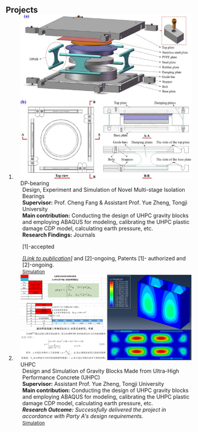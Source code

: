 <h2 id="publications" style="margin: 2px 0px -15px;">Projects</h2>

<div class="publications">
<ol class="bibliography">

<!-- 
<li>
<div class="pub-row">

  <div class="col-sm-3 abbr" style="position: relative;padding-right: 15px;padding-left: 15px;">
    <img src="assets/img/principalmanifold.png" class="teaser img-fluid z-depth-1">
    <abbr class="badge">arXiv</abbr>
  </div>

  <div class="col-sm-9" style="position: relative;padding-right: 15px;padding-left: 20px;">
    <div class="title"><a href="https://arxiv.org/abs/2306.06534">Principal and Self-Consistent Positive Semi-Defnite Manifolds</a></div>
    <div class="author"><strong>Hanchao Zhang, Thaddeus Tarpey</strong></div>
    <div class="periodical"><em>arXiv <strong>(arXiv)</strong>, Aug. 2023.</em></div>
    <div class="links">
    <a href="assets/files/single.html" class="btn btn-sm z-depth-0" role="button" target="_blank" style="font-size:12px;">Website</a>
      <a href="https://arxiv.org/pdf/2306.06534.pdf" class="btn btn-sm z-depth-0" role="button" target="_blank" style="font-size:12px;">PDF</a>
      <a href="https://github.com/Hanchao-Zhang/Self-Consistency-Clustering" class="btn btn-sm z-depth-0" role="button" target="_blank" style="font-size:12px;">GitHub</a>
      <a href="https://pypi.org/project/KTensors/" class="btn btn-sm z-depth-0" role="button" target="_blank" style="font-size:12px;">Package</a>
      <a href="assets/files/KTensors.bib" class="btn btn-sm z-depth-0" role="button" target="_blank" style="font-size:12px;">BibTeX</a>
      <strong><i style="color:#7b5aa6">arXiv.org</i></strong>
    </div>
  </div>
</div>
</li> -->

<!-- 
paper副本
-->
<!-- <li>
<div class="pub-row">

  <div class="col-sm-3 abbr" style="position: relative;padding-right: 15px;padding-left: 15px;">
    <img src="assets/img/UHPC_cover.jpg" class="teaser img-fluid z-depth-1">
    <abbr class="badge">UHPC</abbr>
  </div>

  <div class="col-sm-9" style="position: relative;padding-right: 15px;padding-left: 20px;">
    <div class="title"><a href="https://arxiv.org/abs/2306.06534">K-Tensors: Clustering Positive Semi-Definite Matrices</a></div>
    <div class="author"><strong>Hanchao Zhang, Thaddeus Tarpey</strong></div>
    <div class="periodical"><em>arXiv <strong>(arXiv)</strong>, Jun. 2023.</em></div>
    <div class="links">
    <a href="https://arxiv.org/abs/2306.06534" class="btn btn-sm z-depth-0" role="button" target="_blank" style="font-size:12px;">Website</a>
      <a href="https://arxiv.org/pdf/2306.06534.pdf" class="btn btn-sm z-depth-0" role="button" target="_blank" style="font-size:12px;">PDF</a>
      <a href="https://github.com/Hanchao-Zhang/KTensors" class="btn btn-sm z-depth-0" role="button" target="_blank" style="font-size:12px;">GitHub</a>
      <a href="https://pypi.org/project/KTensors/" class="btn btn-sm z-depth-0" role="button" target="_blank" style="font-size:12px;">Package</a>
      <a href="assets/files/KTensors.bib" class="btn btn-sm z-depth-0" role="button" target="_blank" style="font-size:12px;">BibTeX</a>
      <strong><i style="color:#7b5aa6">arXiv.org</i></strong>
    </div>
  </div>
</div>
</li> -->



<!-- 
项目副本
-->
<!-- <li>
<div class="pub-row">

  <div class="col-sm-3 abbr" style="position: relative;padding-right: 15px;padding-left: 15px;">
    <img src="assets/img/OCS.png" class="teaser img-fluid z-depth-1">
    <abbr class="badge">AHI</abbr>
  </div>

  <div class="col-sm-9" style="position: relative;padding-right: 15px;padding-left: 20px;">
    <div class="title"><a href="https://americanhealth.jhu.edu/open-case-studies" target="_blank">Open Case Studies</a></div>
    <div class="author">Stephanie Hicks, Leah Jager, Margaret Taub, Carrie Wright, John Muschelli, Lyla Atta, Michael Breshock, Qier Meng, Alexandra Stephens, <strong>Hanchao Zhang</strong>, and etc. </div>
    <div class="periodical"><em>the Johns Hopkins University, and Bloomberg American Health Initiative.</em></div>
    <div class="links">
      <a href="https://americanhealth.jhu.edu/open-case-studies" class="btn btn-sm z-depth-0" role="button" target="_blank" style="font-size:12px;">Website</a>
      <a href="https://www.opencasestudies.org" class="btn btn-sm z-depth-0" role="button" target="_blank" style="font-size:12px;">Project Page</a>
      <a href="https://github.com/orgs/opencasestudies/teams/jhu-research-assistants" class="btn btn-sm z-depth-0" role="button" target="_blank" style="font-size:12px;">GitHub</a>
      <a href="https://www.opencasestudies.org" class="btn btn-sm z-depth-0" role="button" target="_blank" style="font-size:12px;">Contact</a>
    </div>
  </div>
</div>
</li> -->
  


<!-- 11111111111111111111111111111111111111111111111111111111111111111111111111111111111111111111111111111111111111111111111111111-->

<!-- 
项目DP-bearing
-->
<li>
<div class="pub-row">

  <div class="col-sm-3 abbr" style="position: relative;padding-right: 15px;padding-left: 15px;">
    <img src="assets/projects/DP-bearing/DP-bearing_cover.jpg" class="teaser img-fluid z-depth-1">
    <abbr class="badge">DP-bearing</abbr>
  </div>

  <div class="col-sm-9" style="position: relative;padding-right: 15px;padding-left: 20px;">
    <div class="title"><a>Design, Experiment and Simulation of Novel Multi-stage Isolation Bearings</a></div>
    <!-- <div class="title"><strong><i style="color:#7b5aa6">Design and Simulation of Gravity Blocks Made from Ultra-High Performance Concrete (UHPC)</i></strong></div> -->
    <div class="author"><strong>Supervisor:</strong> Prof. Cheng Fang & Assistant Prof. Yue Zheng, Tongji University </div>
    <div class="contribution"><strong>Main contribution:</strong> Conducting the design of UHPC gravity blocks and employing ABAQUS for modeling, calibrating the UHPC plastic damage CDP model, calculating earth pressure, etc. </div>
    <div class="periodical"><strong>Research Findings:</strong> Journals <p id="project_Journal_[1]">[1]-accepted</p><em><a href="https://shengxinyu.netlify.app/#publication_Journal_[1]">[Link to publication]</a></em> and [2]-ongoing, Patents [1]- authorized and [2]-ongoing.</div>
    <div class="links">
    <a href="assets/projects/UHPC/Simulation of Gravity Blocks.pdf" class="btn btn-sm z-depth-0" role="button" target="_blank" style="font-size:12px;">Simulation</a>
      <!-- <a href="https://arxiv.org/pdf/2306.06534.pdf" class="btn btn-sm z-depth-0" role="button" target="_blank" style="font-size:12px;">PDF</a>
      <a href="https://github.com/Hanchao-Zhang/KTensors" class="btn btn-sm z-depth-0" role="button" target="_blank" style="font-size:12px;">GitHub</a>
      <a href="https://pypi.org/project/KTensors/" class="btn btn-sm z-depth-0" role="button" target="_blank" style="font-size:12px;">Package</a>
      <a href="assets/files/KTensors.bib" class="btn btn-sm z-depth-0" role="button" target="_blank" style="font-size:12px;">BibTeX</a>
      <strong><i style="color:#7b5aa6">arXiv.org</i></strong> -->
    </div>
  </div>
</div>
</li>














<!-- 
项目UHPC
-->
<li>
<div class="pub-row">

  <div class="col-sm-3 abbr" style="position: relative;padding-right: 15px;padding-left: 15px;">
    <img src="assets/img/UHPC_cover.jpg" class="teaser img-fluid z-depth-1">
    <abbr class="badge">UHPC</abbr>
  </div>

  <div class="col-sm-9" style="position: relative;padding-right: 15px;padding-left: 20px;">
    <div class="title"><a>Design and Simulation of Gravity Blocks Made from Ultra-High Performance Concrete (UHPC)</a></div>
    <!-- <div class="title"><strong><i style="color:#7b5aa6">Design and Simulation of Gravity Blocks Made from Ultra-High Performance Concrete (UHPC)</i></strong></div> -->
    <div class="author"><strong>Supervisor:</strong> Assistant Prof. Yue Zheng, Tongji University </div>
    <div class="contribution"><strong>Main contribution:</strong> Conducting the design of UHPC gravity blocks and employing ABAQUS for modeling, calibrating the UHPC plastic damage CDP model, calculating earth pressure, etc. </div>
    <div class="periodical"><em><strong>Research Outcome:</strong> Successfully delivered the project in accordance with Party A's design requirements.</em></div>
    <div class="links">
    <a href="assets/projects/UHPC/Simulation of Gravity Blocks.pdf" class="btn btn-sm z-depth-0" role="button" target="_blank" style="font-size:12px;">Simulation</a>
      <!-- <a href="https://arxiv.org/pdf/2306.06534.pdf" class="btn btn-sm z-depth-0" role="button" target="_blank" style="font-size:12px;">PDF</a>
      <a href="https://github.com/Hanchao-Zhang/KTensors" class="btn btn-sm z-depth-0" role="button" target="_blank" style="font-size:12px;">GitHub</a>
      <a href="https://pypi.org/project/KTensors/" class="btn btn-sm z-depth-0" role="button" target="_blank" style="font-size:12px;">Package</a>
      <a href="assets/files/KTensors.bib" class="btn btn-sm z-depth-0" role="button" target="_blank" style="font-size:12px;">BibTeX</a>
      <strong><i style="color:#7b5aa6">arXiv.org</i></strong> -->
    </div>
  </div>
</div>
</li>







<!-- 11111111111111111111111111111111111111111111111111111111111111111111111111111111111111111111111111111111111111111111111111111-->



<br>

</ol>
</div>
